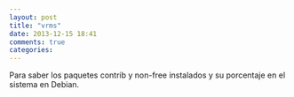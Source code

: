 ```yaml
---
layout: post
title: "vrms"
date: 2013-12-15 18:41
comments: true
categories: 
---
```

Para saber los paquetes contrib y non-free instalados y su porcentaje en el sistema en Debian.

